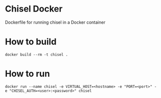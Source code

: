 # Chisel Docker
Dockerfile for running chisel in a Docker container

# How to build

    docker build --rm -t chisel .

# How to run

    docker run --name chisel -e VIRTUAL_HOST=<hostname> -e "PORT=<port>" -e "CHISEL_AUTH=<user>:<password>" chisel

